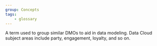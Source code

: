 ```yaml
---
group: Concepts
tags:
    - glossary
---
```

A term used to group similar DMOs to aid in data modeling. Data Cloud subject areas include party, engagement, loyalty, and so on.
